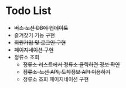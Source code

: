 # Todo List

- ~~버스 노선 DB에 업데이트~~
- 즐겨찾기 기능 구현
- ~~회원가입 및 로그인 구현~~
- ~~페이지네이션 구현~~
- 정류소 조회
  - ~~정류소 리스트에서 정류소 클릭하면 정보 확인~~
  - ~~정류소-노선 API, 도착정보 API 이용하기~~
  - 정류소 조회 페이지네이션 구현